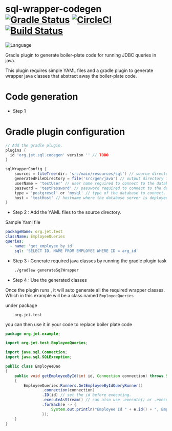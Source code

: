 # sql-wrapper-codegen [![Gradle Status](https://gradleupdate.appspot.com/jetsasank/sql-wrapper-codegen/status.svg)](https://gradleupdate.appspot.com/jetsasank/sql-wrapper-codegen/status) [![CircleCI](https://circleci.com/gh/jetsasank/sql-wrapper-codegen/tree/master.svg?style=svg)](https://circleci.com/gh/jetsasank/sql-wrapper-codegen/tree/master) [![Build Status](https://travis-ci.org/jetsasank/sql-wrapper-codegen.svg?branch=master)](https://travis-ci.org/jetsasank/sql-wrapper-codegen)

![Language](https://img.shields.io/badge/language-Java-brightgreen.svg)&nbsp;

Gradle plugin to generate boiler-plate code for running JDBC queries in java.

This plugin requires simple YAML files and a gradle plugin to generate wrapper java classes that abstract away the boiler-plate code.

# Code generation

- Step 1

# Gradle plugin configuration

```groovy
// Add the gradle plugin.
plugins {
  id 'org.jet.sql.codegen' version '' // TODO
}

sqlWrapperConfig {
    sources = fileTree(dir: 'src/main/resources/sql') // source directory for YAML sql configuration
    generatedFileDirectory = file('src/gen/java') // output directory for generated classes.
    userName = 'testUser' // user name required to connect to the database
    password = 'testPassword' // password required to connect to the database
    type = 'postgresql' or 'mysql' // type of the database to connect. Currently only supports postgres and mysql
    host = 'testHost' // hostname where the database server is deployed.
}

```

- Step 2 : Add the YAML files to the source directory.

Sample Yaml file

```yaml
packageName: org.jet.test
className: EmployeeQueries
queries:
  - name: 'get_employee_by_id'
    sql: 'SELECT ID, NAME FROM EMPLOYEE WHERE ID = arg_id'
```

- Step 3 : Generate required java classes by running the gradle plugin task

```bash
    ./gradlew generateSqlWrapper
```

- Step 4 : Use the generated classes

Once the plugin runs , it will auto generate all the required wrapper classes. Which in this example will be a class named 
``
 EmployeeQueries
``

under package 
```
    org.jet.test
```

you can then use it in your code to replace boiler plate code 
 
```java
package org.jet.example;

import org.jet.test.EmployeeQueries;

import java.sql.Connection;
import java.sql.SQLException;

public class EmployeeDao
{
    public void getEmployeeById(int id, Connection connection) throws SQLException
    {
        EmployeeQueries.Runners.GetEmployeeByIdQueryRunner()
                .connection(connection)
                .ID(id) // set the id before executing.
                .executeAsStream() // can also use .execute() or .executeAndReturnIterator()
                .forEach(e -> {
                    System.out.println("Employee Id " + e.id() + ", Employee Name" + e.name());
                });
    }
}


```